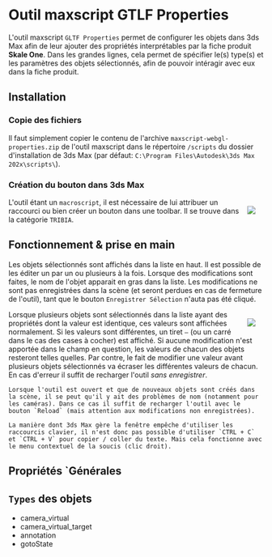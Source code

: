 # Outil maxscript GTLF Properties

<style>
  img {float:right;margin:1rem;}
  .inline img {}
  h1, h2, h3, h4, h5, h6 { clear:both;}
</style>

L'outil maxscript `GLTF Properties` permet de configurer les objets dans 3ds Max afin de leur ajouter des propriétés interprétables par la fiche produit **Skale One**.
Dans les grandes lignes, cela permet de spécifier le(s) type(s) et les paramètres des objets sélectionnés, afin de pouvoir intéragir avec eux dans la fiche produit.

## Installation
### Copie des fichiers
Il faut simplement copier le contenu de l'archive `maxscript-webgl-properties.zip` de l'outil maxscript dans le répertoire `/scripts` du dossier d'installation de 3ds Max (par défaut: `C:\Program Files\Autodesk\3ds Max 202x\scripts\`).

### Création du bouton dans 3ds Max
![](https://github.com/Tribia3d/skaleone.doc/assets/40400644/3f7cecb5-5bd4-4f4c-bd30-afd0daa58f39)
L'outil étant un `macroscript`, il est nécessaire de lui attribuer un raccourci ou bien créer un bouton dans une toolbar.
Il se trouve dans la catégorie `TRIBIA`.

## Fonctionnement & prise en main
Les objets sélectionnés sont affichés dans la liste en haut. Il est possible de les éditer un par un ou plusieurs à la fois.
Lorsque des modifications sont faites, le nom de l'objet apparait en gras dans la liste. Les modifications ne sont pas enregistrées dans la scène (et seront perdues en cas de fermeture de l'outil), tant que le bouton `Enregistrer Sélection` n'auta pas été cliqué.

![](https://github.com/Tribia3d/skaleone.doc/assets/40400644/ddb55d2c-e8ca-4945-ae3d-c6fcd2f3327f)
Lorsque plusieurs objets sont sélectionnés dans la liste ayant des propriétés dont la valeur est identique, ces valeurs sont affichées normalement. Si les valeurs sont différentes, un tiret `—` (ou un carré dans le cas des cases à cocher) est affiché. Si aucune modification n'est apportée dans le champ en question, les valeurs de chacun des objets resteront telles quelles. Par contre, le fait de modifier une valeur avant plusieurs objets sélectionnés va écraser les différentes valeurs de chacun. En cas d'erreur il suffit de recharger l'outil _sans enregistrer_.

```note
Lorsque l'outil est ouvert et que de nouveaux objets sont créés dans la scène, il se peut qu'il y ait des problèmes de nom (notamment pour les caméras). Dans ce cas il suffit de recharger l'outil avec le bouton `Reload` (mais attention aux modifications non enregistrées).
```

```note
La manière dont 3ds Max gère la fenêtre empêche d'utiliser les raccourcis clavier, il n'est donc pas possible d'utiliser `CTRL + C` et `CTRL + V` pour copier / coller du texte. Mais cela fonctionne avec le menu contextuel de la soucis (clic droit).
```

## Propriétés `Générales

## `Types` des objets

- camera_virtual
- camera_virtual_target
- annotation
- gotoState
